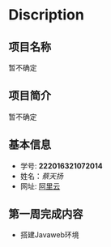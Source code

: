# Discription

## 项目名称
暂不确定

## 项目简介
暂不确定


## 基本信息
- 学号: **222016321072014**
- 姓名：*蔡天扬*
- 网址: [阿里云](http://www.exaple.net/javaweb)


## 第一周完成内容
- 搭建Javaweb环境





